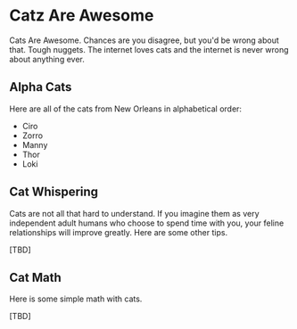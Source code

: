 # Catz Are Awesome

Cats Are Awesome. Chances are you disagree, but you'd be wrong about that. Tough nuggets. The internet loves cats and the internet is never wrong about anything ever.

## Alpha Cats
Here are all of the cats from New Orleans in alphabetical order:

* Ciro
* Zorro
* Manny
* Thor
* Loki

## Cat Whispering
Cats are not all that hard to understand. If you imagine them as very independent adult humans who choose to spend time with you, your feline relationships will improve greatly. Here are some other tips.

[TBD]

## Cat Math
Here is some simple math with cats.

[TBD]
